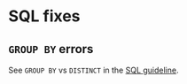 # SQL fixes

## `GROUP BY` errors

See `GROUP BY` vs `DISTINCT` in the [SQL guideline](Guideline.md#group-by-vs-distinct).

